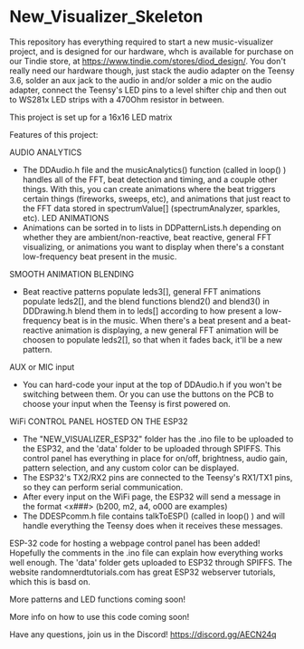 # New_Visualizer_Skeleton
This repository has everything required to start a new music-visualizer project, and is designed for our hardware, whch is available for purchase on our Tindie store, at https://www.tindie.com/stores/diod_design/. You don't really need our hardware though, just stack the audio adapter on the Teensy 3.6, solder an aux jack to the audio in and/or solder a mic on the audio adapter, connect the Teensy's LED pins to a level shifter chip and then out to WS281x LED strips with a 470Ohm resistor in between.

This project is set up for a 16x16 LED matrix

Features of this project:

AUDIO ANALYTICS
 - The DDAudio.h file and the musicAnalytics() function (called in loop() ) handles all of the FFT, beat detection and timing, and a couple other things. With this, you can create animations where the beat triggers certain things (fireworks, sweeps, etc), and animations that just react to the FFT data stored in spectrumValue[] (spectrumAnalyzer, sparkles, etc).
 LED ANIMATIONS
 - Animations can be sorted in to lists in DDPatternLists.h depending on whether they are ambient/non-reactive, beat reactive, general FFT visualizing, or animations you want to display when there's a constant low-frequency beat present in the music.
 
 SMOOTH ANIMATION BLENDING
 - Beat reactive patterns populate leds3[], general FFT animations populate leds2[], and the blend functions blend2() and blend3() in DDDrawing.h blend them in to leds[] according to how present a low-frequency beat is in the music. When there's a beat present and a beat-reactive animation is displaying, a new general FFT animation will be choosen to populate leds2[], so that when it fades back, it'll be a new pattern.
 
AUX or MIC input
 - You can hard-code your input at the top of DDAudio.h if you won't be switching between them. Or you can use the buttons on the PCB to choose your input when the Teensy is first powered on.
 
WiFi CONTROL PANEL HOSTED ON THE ESP32
 - The "NEW_VISUALIZER_ESP32" folder has the .ino file to be uploaded to the ESP32, and the 'data' folder to be uploaded through SPIFFS. This control panel has everything in place for on/off, brightness, audio gain, pattern selection, and any custom color can be displayed.
 - The ESP32's TX2/RX2 pins are connected to the Teensy's RX1/TX1 pins, so they can perform serial communication.
 - After every input on the WiFi page, the ESP32 will send a message in the format <x###> (b200, m2, a4, o000 are examples)
 - The DDESPcomm.h file contains talkToESP() (called in loop() ) and will handle everything the Teensy does when it receives these messages.

ESP-32 code for hosting a webpage control panel has been added! Hopefully the comments in the .ino file can explain how everything works well enough. The 'data' folder gets uploaded to ESP32 through SPIFFS. The website randomnerdtutorials.com has great ESP32 webserver tutorials, which this is basd on.

More patterns and LED functions coming soon!

More info on how to use this code coming soon!

Have any questions, join us in the Discord! https://discord.gg/AECN24q
